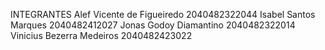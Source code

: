 INTEGRANTES 
Alef Vicente de Figueiredo	2040482322044
Isabel Santos Marques	    2040482412027
Jonas Godoy Diamantino	    2040482322014
Vinicius Bezerra Medeiros	2040482423022